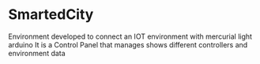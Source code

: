 # SmartedCity
Environment developed to connect an IOT environment with mercurial light arduino It is a Control Panel that manages shows different controllers and environment data
